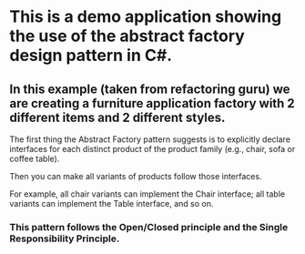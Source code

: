 # This is a demo application showing the use of the abstract factory design pattern in C#.

## In this example (taken from refactoring guru) we are creating a furniture application factory with 2 different items and 2 different styles.

The first thing the Abstract Factory pattern suggests is to explicitly declare interfaces for each distinct product of the product family (e.g., chair, sofa or coffee table).

Then you can make all variants of products follow those interfaces.

For example, all chair variants can implement the Chair interface; all table variants can implement the Table interface, and so on.

### This pattern follows the Open/Closed principle and the Single Responsibility Principle.
